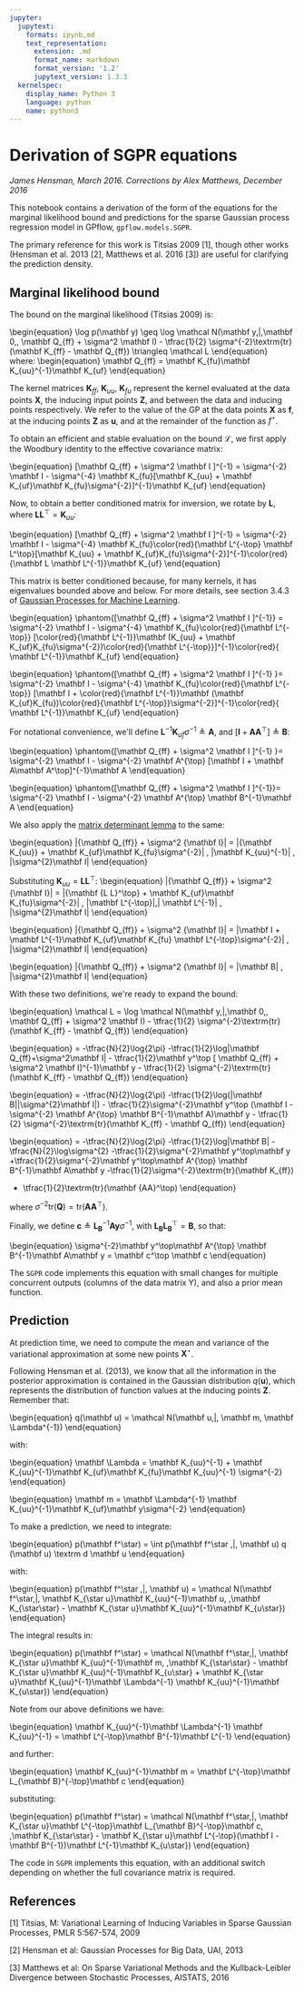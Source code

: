 ```yaml
---
jupyter:
  jupytext:
    formats: ipynb,md
    text_representation:
      extension: .md
      format_name: markdown
      format_version: '1.2'
      jupytext_version: 1.3.3
  kernelspec:
    display_name: Python 3
    language: python
    name: python3
---
```


# Derivation of SGPR equations

*James Hensman, March 2016. Corrections by Alex Matthews, December 2016*

This notebook contains a derivation of the form of the equations for the marginal likelihood bound and predictions for the sparse Gaussian process regression model in GPflow, `gpflow.models.SGPR`.

The primary reference for this work is Titsias 2009 [1], though other works (Hensman et al. 2013 [2], Matthews et al. 2016 [3]) are useful for clarifying the prediction density.

<!-- #region -->
## Marginal likelihood bound
The bound on the marginal likelihood (Titsias 2009) is:

\begin{equation}
\log p(\mathbf y) \geq \log \mathcal N(\mathbf y\,|\,\mathbf 0,\, \mathbf Q_{ff} + \sigma^2 \mathbf I) - \tfrac{1}{2} \sigma^{-2}\textrm{tr}(\mathbf K_{ff} - \mathbf Q_{ff}) \triangleq \mathcal L
\end{equation}
where:
\begin{equation}
\mathbf Q_{ff} = \mathbf K_{fu}\mathbf K_{uu}^{-1}\mathbf K_{uf}
\end{equation}


The kernel matrices $\mathbf K_{ff}$, $\mathbf K_{uu}$, $\mathbf K_{fu}$ represent the kernel evaluated at the data points $\mathbf X$, the inducing input points $\mathbf Z$, and between the data and inducing points respectively. We refer to the value of the GP at the data points $\mathbf X$ as $\mathbf f$, at the inducing points $\mathbf Z$ as $\mathbf u$, and at the remainder of the function as $f^\star$.

To obtain an efficient and stable evaluation on the bound $\mathcal L$, we first apply the Woodbury identity to the effective covariance matrix:

\begin{equation}
[\mathbf Q_{ff} + \sigma^2 \mathbf I ]^{-1} = \sigma^{-2} \mathbf I - \sigma^{-4} \mathbf K_{fu}[\mathbf K_{uu} + \mathbf K_{uf}\mathbf K_{fu}\sigma^{-2}]^{-1}\mathbf K_{uf}
\end{equation}

Now, to obtain a better conditioned matrix for inversion, we rotate by $\mathbf L$, where $\mathbf L\mathbf L^\top = \mathbf K_{uu}$:

\begin{equation}
[\mathbf Q_{ff} + \sigma^2 \mathbf I ]^{-1} = \sigma^{-2} \mathbf I - \sigma^{-4} \mathbf K_{fu}\color{red}{\mathbf L^{-\top} \mathbf L^\top}[\mathbf K_{uu} + \mathbf K_{uf}K_{fu}\sigma^{-2}]^{-1}\color{red}{\mathbf L \mathbf L^{-1}}\mathbf K_{uf}
\end{equation}

This matrix is better conditioned because, for many kernels, it has eigenvalues bounded above and below. For more details, see section 3.4.3 of [Gaussian Processes for Machine Learning](http://www.gaussianprocess.org/gpml/chapters/RW.pdf).

\begin{equation}
\phantom{[\mathbf Q_{ff} + \sigma^2 \mathbf I ]^{-1}} = \sigma^{-2} \mathbf I - \sigma^{-4} \mathbf K_{fu}\color{red}{\mathbf L^{-\top}} [\color{red}{\mathbf L^{-1}}\mathbf (K_{uu} + \mathbf K_{uf}K_{fu}\sigma^{-2})\color{red}{\mathbf L^{-\top}}]^{-1}\color{red}{ \mathbf L^{-1}}\mathbf K_{uf}
\end{equation}

\begin{equation}
\phantom{[\mathbf Q_{ff} + \sigma^2 \mathbf I ]^{-1} }= \sigma^{-2} \mathbf I - \sigma^{-4} \mathbf K_{fu}\color{red}{\mathbf L^{-\top}} [\mathbf I + \color{red}{\mathbf L^{-1}}\mathbf (\mathbf K_{uf}K_{fu})\color{red}{\mathbf L^{-\top}}\sigma^{-2}]^{-1}\color{red}{ \mathbf L^{-1}}\mathbf K_{uf}
\end{equation}

For notational convenience, we'll define $\mathbf L^{-1}\mathbf K_{uf}\sigma^{-1} \triangleq \mathbf A$, and  $[\mathbf I + \mathbf A\mathbf A^\top]\triangleq \mathbf B$:

\begin{equation}
\phantom{[\mathbf Q_{ff} + \sigma^2 \mathbf I ]^{-1} }= \sigma^{-2} \mathbf I - \sigma^{-2} \mathbf A^{\top} [\mathbf I + \mathbf A\mathbf A^\top]^{-1}\mathbf A
\end{equation}

\begin{equation}
\phantom{[\mathbf Q_{ff} + \sigma^2 \mathbf I ]^{-1}}= \sigma^{-2} \mathbf I - \sigma^{-2} \mathbf A^{\top} \mathbf B^{-1}\mathbf A
\end{equation}

We also apply the [matrix determinant lemma](https://en.wikipedia.org/wiki/Matrix_determinant_lemma) to the same:

\begin{equation}
|{\mathbf Q_{ff}} + \sigma^2 {\mathbf I}| = |{\mathbf K_{uu}} + 
 \mathbf K_{uf}\mathbf K_{fu}\sigma^{-2}| \, |\mathbf K_{uu}^{-1}| \, |\sigma^{2}\mathbf I|
\end{equation}

Substituting $\mathbf K_{uu} = {\mathbf {L L}^\top}$:
\begin{equation}
|{\mathbf Q_{ff}} + \sigma^2 {\mathbf I}| = |{\mathbf {L L}^\top} + 
 \mathbf K_{uf}\mathbf K_{fu}\sigma^{-2}| \, |\mathbf L^{-\top}|\,| \mathbf L^{-1}| \, |\sigma^{2}\mathbf I|
\end{equation}

\begin{equation}
|{\mathbf Q_{ff}} + \sigma^2 {\mathbf I}| = |\mathbf I + 
 \mathbf L^{-1}\mathbf K_{uf}\mathbf K_{fu} \mathbf L^{-\top}\sigma^{-2}| \, |\sigma^{2}\mathbf I|
\end{equation}

\begin{equation}
|{\mathbf Q_{ff}} + \sigma^2 {\mathbf I}| = |\mathbf B| \, |\sigma^{2}\mathbf I|
\end{equation}

With these two definitions, we're ready to expand the bound:

\begin{equation}
\mathcal L = \log \mathcal N(\mathbf y\,|\,\mathbf 0,\, \mathbf Q_{ff} + \sigma^2 \mathbf I) - \tfrac{1}{2} \sigma^{-2}\textrm{tr}(\mathbf K_{ff} - \mathbf Q_{ff})
\end{equation}

\begin{equation}
= -\tfrac{N}{2}\log{2\pi} -\tfrac{1}{2}\log|\mathbf Q_{ff}+\sigma^2\mathbf I| - \tfrac{1}{2}\mathbf y^\top [ \mathbf Q_{ff} + \sigma^2 \mathbf I]^{-1}\mathbf y - \tfrac{1}{2} \sigma^{-2}\textrm{tr}(\mathbf K_{ff} - \mathbf Q_{ff})
\end{equation}

\begin{equation}
= -\tfrac{N}{2}\log{2\pi} -\tfrac{1}{2}\log(|\mathbf B||\sigma^{2}\mathbf I|)  - \tfrac{1}{2}\sigma^{-2}\mathbf y^\top (\mathbf I - \sigma^{-2} \mathbf A^{\top} \mathbf B^{-1}\mathbf A)\mathbf y - \tfrac{1}{2} \sigma^{-2}\textrm{tr}(\mathbf K_{ff} - \mathbf Q_{ff})
\end{equation}

\begin{equation}
= -\tfrac{N}{2}\log{2\pi} 
-\tfrac{1}{2}\log|\mathbf B|
-\tfrac{N}{2}\log\sigma^{2}
-\tfrac{1}{2}\sigma^{-2}\mathbf y^\top\mathbf y
+\tfrac{1}{2}\sigma^{-2}\mathbf y^\top\mathbf A^{\top} \mathbf B^{-1}\mathbf A\mathbf y
-\tfrac{1}{2}\sigma^{-2}\textrm{tr}(\mathbf K_{ff})
+ \tfrac{1}{2}\textrm{tr}(\mathbf {AA}^\top)
\end{equation}

where $\sigma^{-2}\textrm{tr}(\mathbf Q) = \textrm{tr}(\mathbf {AA}^\top)$.

Finally, we define $\mathbf c \triangleq \mathbf L_{\mathbf B}^{-1}\mathbf A\mathbf y \sigma^{-1}$, with $\mathbf {L_BL_B}^\top = \mathbf B$, so that:

\begin{equation}
\sigma^{-2}\mathbf y^\top\mathbf A^{\top} \mathbf B^{-1}\mathbf A\mathbf y = 
\mathbf c^\top \mathbf c
\end{equation}

The `SGPR` code implements this equation with small changes for multiple concurrent outputs (columns of the data matrix Y), and also a prior mean function.

<!-- #endregion -->

## Prediction
At prediction time, we need to compute the mean and variance of the variational approximation at some new points $\mathbf X^\star$.

Following Hensman et al. (2013), we know that all the information in the posterior approximation is contained in the Gaussian distribution $q(\mathbf u)$, which represents the distribution of function values at the inducing points $\mathbf Z$. Remember that:

\begin{equation}
q(\mathbf u) = \mathcal N(\mathbf u\,|\,  \mathbf m, \mathbf \Lambda^{-1})
\end{equation}

with:

\begin{equation}
\mathbf \Lambda = \mathbf K_{uu}^{-1} + \mathbf K_{uu}^{-1}\mathbf K_{uf}\mathbf K_{fu}\mathbf K_{uu}^{-1} \sigma^{-2}
\end{equation}

\begin{equation}
\mathbf m = \mathbf \Lambda^{-1} \mathbf K_{uu}^{-1}\mathbf K_{uf}\mathbf y\sigma^{-2}
\end{equation}

To make a prediction, we need to integrate:

\begin{equation}
p(\mathbf f^\star) = \int p(\mathbf f^\star \,|\, \mathbf u) q (\mathbf u) \textrm d \mathbf u
\end{equation}

with:

\begin{equation}
p(\mathbf f^\star \,|\, \mathbf u) = \mathcal N(\mathbf f^\star\,|\, \mathbf K_{\star u}\mathbf K_{uu}^{-1}\mathbf u, \,\mathbf K_{\star\star} - \mathbf K_{\star u}\mathbf K_{uu}^{-1}\mathbf K_{u\star})
\end{equation}

The integral results in:

\begin{equation}
p(\mathbf f^\star) = \mathcal N(\mathbf f^\star\,|\, \mathbf K_{\star u}\mathbf K_{uu}^{-1}\mathbf m, \,\mathbf K_{\star\star} - \mathbf K_{\star u}\mathbf K_{uu}^{-1}\mathbf K_{u\star} + \mathbf K_{\star u}\mathbf K_{uu}^{-1}\mathbf \Lambda^{-1} \mathbf K_{uu}^{-1}\mathbf K_{u\star})
\end{equation}

Note from our above definitions we have:

\begin{equation}
\mathbf K_{uu}^{-1}\mathbf \Lambda^{-1} \mathbf K_{uu}^{-1} = 
\mathbf L^{-\top}\mathbf B^{-1}\mathbf L^{-1}
\end{equation}

and further:

\begin{equation}
\mathbf K_{uu}^{-1}\mathbf m = \mathbf L^{-\top}\mathbf L_{\mathbf B}^{-\top}\mathbf c
\end{equation}

substituting:

\begin{equation}
p(\mathbf f^\star) = \mathcal N(\mathbf f^\star\,|\, \mathbf K_{\star u}\mathbf L^{-\top}\mathbf L_{\mathbf B}^{-\top}\mathbf c, \,\mathbf K_{\star\star} - \mathbf K_{\star u}\mathbf L^{-\top}(\mathbf I - \mathbf B^{-1})\mathbf L^{-1}\mathbf K_{u\star})
\end{equation}

The code in `SGPR` implements this equation, with an additional switch depending on whether the full covariance matrix is required.



## References

[1] Titsias, M: Variational Learning of Inducing Variables in Sparse Gaussian Processes, PMLR 5:567-574, 2009

[2] Hensman et al: Gaussian Processes for Big Data, UAI, 2013

[3] Matthews et al: On Sparse Variational Methods and the Kullback-Leibler Divergence between Stochastic Processes, AISTATS, 2016

